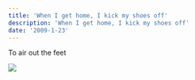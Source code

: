```yaml
---
title: 'When I get home, I kick my shoes off'
description: 'When I get home, I kick my shoes off'
date: '2009-1-23'
---
```


To air out the feet

[![](/images/badge?id=566) ][0]


[0]: http://www.plinky.com/mini/reroute/566